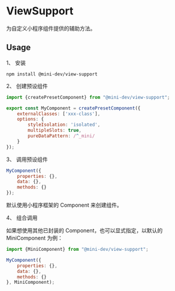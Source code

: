 # ViewSupport

为自定义小程序组件提供的辅助方法。

## Usage
1、 安装

```shell script
npm install @mini-dev/view-support
```

2、 创建预设组件

```javascript
import {createPresetComponent} from "@mini-dev/view-support";

export const MyComponent = createPresetComponent({
    externalClasses: ['xxx-class'],
    options: {
        styleIsolation: 'isolated',
        multipleSlots: true,
        pureDataPattern: /^_mini/
    }
});
```

3、 调用预设组件

````javascript
MyComponent({
    properties: {},
    data: {},
    methods: {}
});
````

默认使用小程序框架的 Component 来创建组件。

4、 组合调用

如果想使用其他已封装的 Component，也可以显式指定，以默认的 MiniComponent 为例：

```javascript
import {MiniComponent} from "@mini-dev/view-support";

MyComponent({
    properties: {},
    data: {},
    methods: {}
}, MiniComponent);

```
